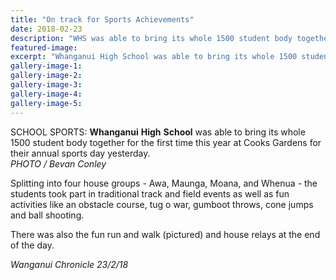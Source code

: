 ```yaml
---
title: "On track for Sports Achievements"
date: 2018-02-23
description: "WHS was able to bring its whole 1500 student body together for the first time this year at Cooks Gardens for their annual sports day yesterday..."
featured-image: 
excerpt: "Whanganui High School was able to bring its whole 1500 student body together for the first time this year at Cooks Gardens for their annual sports day yesterday."
gallery-image-1: 
gallery-image-2: 
gallery-image-3: 
gallery-image-4: 
gallery-image-5: 
---
```


<p>SCHOOL SPORTS: <strong>Whanganui</strong> <strong>High</strong> <strong>School</strong> was able to bring its whole 1500 student body together for the first time this year at Cooks Gardens for their annual sports day yesterday.<br /><em>PHOTO / Bevan Conley</em></p>
<p>Splitting into four house groups - Awa, Maunga, Moana, and Whenua - the students took part in traditional track and field events as well as fun activities like an obstacle course, tug o war, gumboot throws, cone jumps and ball shooting.</p>
<p>There was also the fun run and walk (pictured) and house relays at the end of the day.</p>
<p><em>Wanganui Chronicle 23/2/18</em></p>

